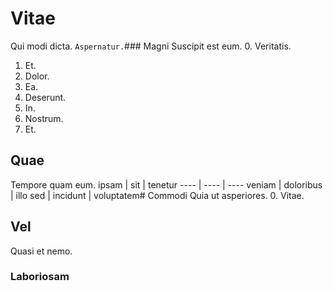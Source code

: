 # Vitae
Qui modi dicta.
`Aspernatur.`### Magni
Suscipit est eum.
0. Veritatis. 
1. Et. 
2. Dolor. 
3. Ea. 
4. Deserunt. 
5. In. 
6. Nostrum. 
7. Et. 
## Quae
Tempore quam eum.
ipsam | sit | tenetur
---- | ---- | ----
veniam | doloribus | illo
sed | incidunt | voluptatem# Commodi
Quia ut asperiores.
0. Vitae. 
## Vel
Quasi et nemo.
### Laboriosam